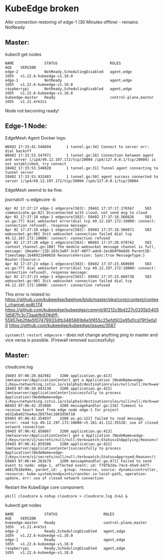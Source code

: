 # KubeEdge broken
Afer connection restoring of edge-1 (30 Minutes offline) - remains NotReady

## Master:
kubectl get nodes
```
NAME              STATUS                        ROLES                  AGE    VERSION
edge-2            NotReady,SchedulingDisabled   agent,edge             3d5h   v1.22.6-kubeedge-v1.10.0
edge-1            NotReady                      agent,edge             3d5h   v1.22.6-kubeedge-v1.10.0
raspberrypi       NotReady,SchedulingDisabled   agent,edge             3d5h   v1.22.6-kubeedge-v1.10.0
kubeedge-master   Ready                         control-plane,master   3d5h   v1.21.4+k3s1
```
Node not becoming ready!


## Edge-1 Node:

EdgeMesh Agent Docker logs:
```
W0402 17:33:41.546694       1 tunnel.go:34] Connect to server err: dial backoff
W0402 17:33:53.547971       1 tunnel.go:28] Connection between agent and server [/ip4/49.12.197.172/tcp/20004 /ip4/127.0.0.1/tcp/20004] is not established, try connect
I0402 17:33:53.548028       1 tunnel.go:31] Tunnel agent connecting to tunnel server
I0402 17:33:53.932483       1 tunnel.go:50] agent success connected to server [/ip4/49.12.197.172/tcp/20004 /ip4/127.0.0.1/tcp/20004
```
EdgeMesh seemd to be fine.

journalctl -u edgecore -b
```
Apr 02 17:37:17 edge-1 edgecore[583]: I0402 17:37:17.176567     583 communicate.go:82] Disconnected with cloud, not send msg to cloud
Apr 02 17:37:18 edge-1 edgecore[583]: E0402 17:37:18.566626     583 ws.go:77] dial websocket error(dial tcp 49.12.197.172:10000: connect: connection refused), response message:
Apr 02 17:37:18 edge-1 edgecore[583]: E0402 17:37:18.566671     583 websocket.go:90] Init websocket connection failed dial tcp 49.12.197.172:10000: connect: connection refused
Apr 02 17:37:20 edge-1 edgecore[583]: W0402 17:37:20.670742     583 context_channel.go:180] The module websocket message channel is full, message: {Header:{ID:183c3a0f-3c6f-40f7-ade9-2ec0b9f0e8dd ParentID: Timestamp:1648921040658 ResourceVersion: Sync:true MessageType:} Router:{Source:>
Apr 02 17:37:23 edge-1 edgecore[583]: E0402 17:37:23.660699     583 ws.go:77] dial websocket error(dial tcp 49.12.197.172:10000: connect: connection refused), response message:
Apr 02 17:37:23 edge-1 edgecore[583]: E0402 17:37:23.660738     583 websocket.go:90] Init websocket connection failed dial tcp 49.12.197.172:10000: connect: connection refused
```
This error is related to:
https://github.com/kubeedge/beehive/blob/master/pkg/core/context/context_channel.go#L174
https://github.com/kubeedge/kubeedge/commit/6f212c9bd227c0335b54051d587fc3c73aabfb92#diff-55957eb2fde5f07479933dfb3485861b6e5f655c25efd502e95d1cd79f3efa10
https://github.com/kubeedge/kubeedge/issues/3567


`systemctl restart edgecore` - does not change anything
ping to master and vice versa is possible. (Firewall removed successfully)

## Master:
cloudcore.log
```
I0403 07:06:20.842982    3200 application.go:413] [metaserver/ApplicationCenter] get a Application (NodeName=edge-1;Key=/networking.istio.io/v1alpha3/destinationrules/null/null;Verb=watch;Status=InApplying;Reason=)
I0403 07:06:20.843130    3200 application.go:422] [metaserver/applicationCenter]successfully to process Application((NodeName=edge-1;Key=/networking.istio.io/v1alpha3/destinationrules/null/null;Verb=watch;Status=Approved;Reason=))
W0403 07:06:42.353806    3200 messagehandler.go:216] Timeout to receive heart beat from edge node edge-1 for project e632aba927ea4ac2b575ec1603d56f10
E0403 07:06:42.354037    3200 ws.go:122] failed to read message, error: read tcp 49.12.197.172:10000->5.161.41.112:35528: use of closed network connection
I0403 07:06:42.858667    3200 application.go:413] [metaserver/ApplicationCenter] get a Application (NodeName=edge-2;Key=/core/v1/secrets/null/null;Verb=watch;Status=InApplying;Reason=)
I0403 07:06:42.859306    3200 application.go:422] [metaserver/applicationCenter]successfully to process Application((NodeName=edge-2;Key=/core/v1/secrets/null/null;Verb=watch;Status=Approved;Reason=))
E0403 07:06:44.261679    3200 messagehandler.go:471] Failed to send event to node: edge-1, affected event: id: f78fb2da-74c4-45e9-b47f-a661fb18e94e, parent_id: , group: resource, source: dynamiccontroller, resource: kube-system/endpoints/rancher.io-local-path, operation: update, err: use of closed network connection
```

Restart the KubeEdge core component:

`pkill cloudcore & nohup cloudcore > cloudcore.log 2>&1 &`

kubectl get nodes
```
NAME              STATUS                     ROLES                  AGE    VERSION
kubeedge-master   Ready                      control-plane,master   3d5h   v1.21.4+k3s1
edge-2            Ready,SchedulingDisabled   agent,edge             3d5h   v1.22.6-kubeedge-v1.10.0
edge-1            Ready                      agent,edge             3d5h   v1.22.6-kubeedge-v1.10.0
raspberrypi       Ready,SchedulingDisabled   agent,edge             3d5h   v1.22.6-kubeedge-v1.10.0
```




